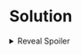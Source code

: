 # Solution

<details>
 <summary>Reveal Spoiler</summary>
Target @ http://172.16.3.11

The application is vulnerable to Web Cache Deception; a type of attack that forces caching servers to store and reveal sensitive information. The attack hinges on "path confusion" – manipulating URL paths to confound the cache server into classifying sensitive HTTP responses as public, cacheable documents.

The application is behind a reverse proxy (Nginx) which caches static files (e.g. css,jpg) to improve performance.

Consider a dynamic, non-cacheable page that contains sensitive user account information, say /account.php.

To get the proxy server to store a cached copy of the page, a malicious user might add a suffix to the path to make it look like a static, public asset – `/account.php/nonexistent.jpg`.

If a victim who is logged in the application visits the aforementioned URL, it would cause their account data to be cached on the proxy server.

After that, all the attacker has to do is send a GET request for the forged URL to the edge server and receive a copy of the cached data.

```bash
curl -ski -X POST -d "name=test&email=test&subject=test&link=http%3A%2F%2F172.16.3.11%2Faccount.php%2Fdoesnotexist.css&message=test" http://172.16.3.11/submit-message.php

curl -ski http://172.16.3.11/account.php/doesnotexist.css -H "Accept-Encoding: gzip, deflate" --compressed
```

</details>
